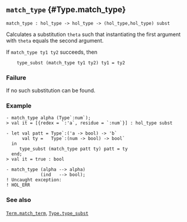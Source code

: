 ## `match_type` {#Type.match_type}


```
match_type : hol_type -> hol_type -> (hol_type,hol_type) subst
```



Calculates a substitution `theta` such that instantiating the first
argument with `theta` equals the second argument.


If `match_type ty1 ty2` succeeds, then
    
        type_subst (match_type ty1 ty2) ty1 = ty2
    



### Failure

If no such substitution can be found.

### Example

    
    - match_type alpha (Type`:num`);
    > val it = [{redex = `:'a`, residue = `:num`}] : hol_type subst
    
    - let val patt = Type`:('a -> bool) -> 'b`
          val ty =   Type`:(num -> bool) -> bool`
      in
         type_subst (match_type patt ty) patt = ty
      end;
    > val it = true : bool
    
    - match_type (alpha --> alpha)
                 (ind   --> bool);
    ! Uncaught exception:
    ! HOL_ERR
    

### See also

[`Term.match_term`](#Term.match_term), [`Type.type_subst`](#Type.type_subst)

